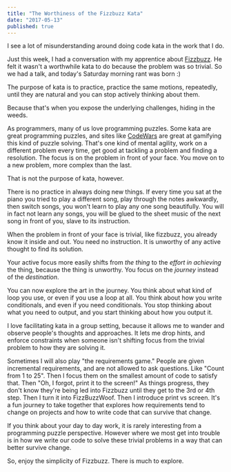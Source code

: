 ```yaml
---
title: "The Worthiness of the Fizzbuzz Kata"
date: "2017-05-13"
published: true
---
```


I see a lot of misunderstanding around doing code kata in the work that I do.

Just this week, I had a conversation with my apprentice about [Fizzbuzz](https://codingculture.io/wp-content/uploads/2017/05/Fizz_buzz). He felt it wasn't a worthwhile kata to do because the problem was so trivial. So we had a talk, and today's Saturday morning rant was born :)

The purpose of kata is to practice, practice the same motions, repeatedly, until they are natural and you can stop actively thinking about them.

Because that's when you expose the underlying challenges, hiding in the weeds.

As programmers, many of us love programming puzzles. Some kata are great programming puzzles, and sites like [CodeWars](https://codingculture.io/wp-content/uploads/2017/05/www.codewars.com) are great at gamifying this kind of puzzle solving. That's one kind of mental agility, work on a different problem every time, get good at tackling a problem and finding a resolution. The focus is on the problem in front of your face. You move on to a new problem, more complex than the last.

That is not the purpose of kata, however.

There is no practice in always doing new things. If every time you sat at the piano you tried to play a different song, play through the notes awkwardly, then switch songs, you won't learn to play any one song beautifully. You will in fact not learn any songs, you will be glued to the sheet music of the next song in front of you, slave to its instruction.

When the problem in front of your face is trivial, like fizzbuzz, you already know it inside and out. You need no instruction. It is unworthy of any active thought to find its solution.

Your active focus more easily shifts from _the thing_ to the _effort in achieving_ the thing, because the thing is unworthy. You focus on the _journey_ instead of the _destination_.

You can now explore the art in the journey. You think about what kind of loop you use, or even if you use a loop at all. You think about how you write conditionals, and even if you need conditionals. You stop thinking about what you need to output, and you start thinking about how you output it.

I love facilitating kata in a group setting, because it allows me to wander and observe people's thoughts and approaches. It lets me drop hints, and enforce constraints when someone isn't shifting focus from the trivial problem to how they are solving it.

Sometimes I will also play "the requirements game." People are given incremental requirements, and are not allowed to ask questions. Like "Count from 1 to 25". Then I focus them on the smallest amount of code to satisfy that. Then "Oh, I forgot, print it to the screen!" As things progress, they don't know they're being led into Fizzbuzz until they get to the 3rd or 4th step. Then I turn it into FizzBuzzWoof. Then I introduce print vs screen. It's a fun journey to take together that explores how requirements tend to change on projects and how to write code that can survive that change.

If you think about your day to day work, it is rarely interesting from a programming puzzle perspective. However where we most get into trouble is in how we write our code to solve these trivial problems in a way that can better survive change.

So, enjoy the simplicity of Fizzbuzz. There is much to explore.
